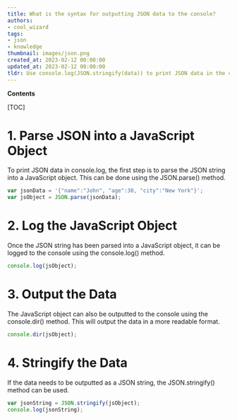 ```yaml
---
title: What is the syntax for outputting JSON data to the console?
authors:
- cool_wizard
tags:
- json
- knowledge
thumbnail: images/json.png
created_at: 2023-02-12 00:00:00
updated_at: 2023-02-12 00:00:00
tldr: Use console.log(JSON.stringify(data)) to print JSON data in the console.
---
```


**Contents**

[TOC]

# 1. Parse JSON into a JavaScript Object

To print JSON data in console.log, the first step is to parse the JSON string into a JavaScript object. This can be done using the JSON.parse() method.

```javascript
var jsonData = '{"name":"John", "age":30, "city":"New York"}';
var jsObject = JSON.parse(jsonData);
```

# 2. Log the JavaScript Object

Once the JSON string has been parsed into a JavaScript object, it can be logged to the console using the console.log() method.

```javascript
console.log(jsObject);
```

# 3. Output the Data

The JavaScript object can also be outputted to the console using the console.dir() method. This will output the data in a more readable format.

```javascript
console.dir(jsObject);
```

# 4. Stringify the Data

If the data needs to be outputted as a JSON string, the JSON.stringify() method can be used.

```javascript
var jsonString = JSON.stringify(jsObject);
console.log(jsonString);
```
